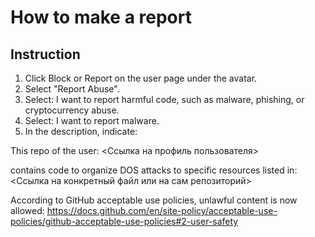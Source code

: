 # How to make a report

## Instruction

1. Click Block or Report on the user page under the avatar.
2. Select "Report Abuse".
3. Select: I want to report harmful code, such as malware, phishing, or cryptocurrency abuse.
4. Select: I want to report malware.
5. In the description, indicate:

This repo of the user: <Ссылка на профиль пользователя>

contains code to organize DOS attacks to specific resources listed in: <Ссылка на конкретный файл или на сам репозиторий>

According to GitHub acceptable use policies, unlawful content is now allowed:
<https://docs.github.com/en/site-policy/acceptable-use-policies/github-acceptable-use-policies#2-user-safety>
